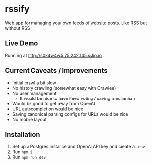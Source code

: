 # rssify

Web app for managing your own feeds of website posts. Like RSS but without RSS.

## Live Demo
Running at http://s0k4w4w.5.75.242.145.sslip.io

## Current Caveats / Improvements
- Initial crawl a bit slow
- No history crawling
(somewhat easy with Crawlee)
- No user management 
  - It would be nice to have Feed voting / saving mechanism
- Would be good to get away from OpenAI
- URL autocompletion would be nice
- Saving canonical parsing configs for URLs would be nice
- No mobile layout

## Installation
1. Set up a Postgres instance and OpenAI API key and create a `.env`
2. Run `npm i`
3. Run `npm run dev`
